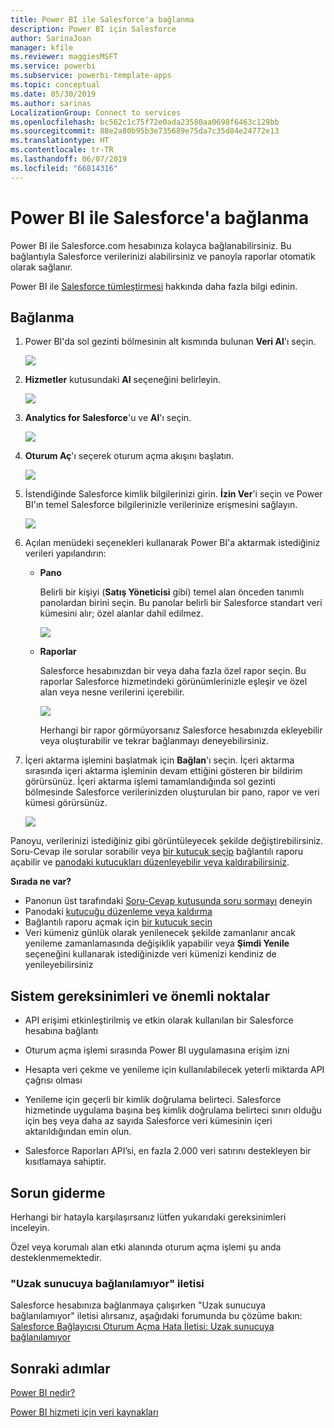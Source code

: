 ```yaml
---
title: Power BI ile Salesforce'a bağlanma
description: Power BI için Salesforce
author: SarinaJoan
manager: kfile
ms.reviewer: maggiesMSFT
ms.service: powerbi
ms.subservice: powerbi-template-apps
ms.topic: conceptual
ms.date: 05/30/2019
ms.author: sarinas
LocalizationGroup: Connect to services
ms.openlocfilehash: bc562c1c75f72e0ada23580aa0698f6463c129bb
ms.sourcegitcommit: 88e2a80b95b3e735689e75da7c35d84e24772e13
ms.translationtype: HT
ms.contentlocale: tr-TR
ms.lasthandoff: 06/07/2019
ms.locfileid: "66814316"
---
```

# <a name="connect-to-salesforce-with-power-bi"></a>Power BI ile Salesforce'a bağlanma
Power BI ile Salesforce.com hesabınıza kolayca bağlanabilirsiniz. Bu bağlantıyla Salesforce verilerinizi alabilirsiniz ve panoyla raporlar otomatik olarak sağlanır.

Power BI ile [Salesforce tümleştirmesi](https://powerbi.microsoft.com/integrations/salesforce) hakkında daha fazla bilgi edinin.

## <a name="how-to-connect"></a>Bağlanma
1. Power BI'da sol gezinti bölmesinin alt kısmında bulunan **Veri Al**'ı seçin.
   
   ![](media/service-connect-to-salesforce/pbi_getdata.png) 
2. **Hizmetler** kutusundaki **Al** seçeneğini belirleyin.
   
   ![](media/service-connect-to-salesforce/pbi_getservices.png) 
3. **Analytics for Salesforce**'u ve **Al**'ı seçin.  
   
   ![](media/service-connect-to-salesforce/salesforce.png)
4. **Oturum Aç**'ı seçerek oturum açma akışını başlatın.
   
    ![](media/service-connect-to-salesforce/dialog.png)
5. İstendiğinde Salesforce kimlik bilgilerinizi girin. **İzin Ver**'i seçin ve Power BI'ın temel Salesforce bilgilerinizle verilerinize erişmesini sağlayın.
   
   ![](media/service-connect-to-salesforce/sf_authorize.png)
6. Açılan menüdeki seçenekleri kullanarak Power BI'a aktarmak istediğiniz verileri yapılandırın:
   
   * **Pano**
     
     Belirli bir kişiyi (**Satış Yöneticisi** gibi) temel alan önceden tanımlı panolardan birini seçin. Bu panolar belirli bir Salesforce standart veri kümesini alır; özel alanlar dahil edilmez.
     
     ![](media/service-connect-to-salesforce/pbi_salesforcechooserole.png)
   * **Raporlar**
     
     Salesforce hesabınızdan bir veya daha fazla özel rapor seçin. Bu raporlar Salesforce hizmetindeki görünümlerinizle eşleşir ve özel alan veya nesne verilerini içerebilir.
     
     ![](media/service-connect-to-salesforce/pbi_salesforcereports.png)
     
     Herhangi bir rapor görmüyorsanız Salesforce hesabınızda ekleyebilir veya oluşturabilir ve tekrar bağlanmayı deneyebilirsiniz.

7. İçeri aktarma işlemini başlatmak için **Bağlan**'ı seçin. İçeri aktarma sırasında içeri aktarma işleminin devam ettiğini gösteren bir bildirim görürsünüz. İçeri aktarma işlemi tamamlandığında sol gezinti bölmesinde Salesforce verilerinizden oluşturulan bir pano, rapor ve veri kümesi görürsünüz.
   
   ![](media/service-connect-to-salesforce/pbi_getdatasalesforcedash.png)

Panoyu, verilerinizi istediğiniz gibi görüntüleyecek şekilde değiştirebilirsiniz. Soru-Cevap ile sorular sorabilir veya [bir kutucuk seçip](consumer/end-user-tiles.md) bağlantılı raporu açabilir ve [panodaki kutucukları düzenleyebilir veya kaldırabilirsiniz](service-dashboard-edit-tile.md).

**Sırada ne var?**

* Panonun üst tarafındaki [Soru-Cevap kutusunda soru sormayı](consumer/end-user-q-and-a.md) deneyin
* Panodaki [kutucuğu düzenleme veya kaldırma](service-dashboard-edit-tile.md)
* Bağlantılı raporu açmak için [bir kutucuk seçin](service-dashboard-tiles.md)
* Veri kümeniz günlük olarak yenilenecek şekilde zamanlanır ancak yenileme zamanlamasında değişiklik yapabilir veya **Şimdi Yenile** seçeneğini kullanarak istediğinizde veri kümenizi kendiniz de yenileyebilirsiniz

## <a name="system-requirements-and-considerations"></a>Sistem gereksinimleri ve önemli noktalar

- API erişimi etkinleştirilmiş ve etkin olarak kullanılan bir Salesforce hesabına bağlantı

- Oturum açma işlemi sırasında Power BI uygulamasına erişim izni

- Hesapta veri çekme ve yenileme için kullanılabilecek yeterli miktarda API çağrısı olması

- Yenileme için geçerli bir kimlik doğrulama belirteci. Salesforce hizmetinde uygulama başına beş kimlik doğrulama belirteci sınırı olduğu için beş veya daha az sayıda Salesforce veri kümesinin içeri aktarıldığından emin olun.

- Salesforce Raporları API’si, en fazla 2.000 veri satırını destekleyen bir kısıtlamaya sahiptir.


## <a name="troubleshooting"></a>Sorun giderme

Herhangi bir hatayla karşılaşırsanız lütfen yukarıdaki gereksinimleri inceleyin. 

Özel veya korumalı alan etki alanında oturum açma işlemi şu anda desteklenmemektedir.

### <a name="unable-to-connect-to-the-remote-server-message"></a>"Uzak sunucuya bağlanılamıyor" iletisi

Salesforce hesabınıza bağlanmaya çalışırken "Uzak sunucuya bağlanılamıyor" iletisi alırsanız, aşağıdaki forumunda bu çözüme bakın: [Salesforce Bağlayıcısı Oturum Açma Hata İletisi: Uzak sunucuya bağlanılamıyor](https://www.outsystems.com/forums/Forum_TopicView.aspx?TopicId=17674&TopicName=log-in-error-message-unable-to-connect-to-the-remote-server&)


## <a name="next-steps"></a>Sonraki adımlar
[Power BI nedir?](power-bi-overview.md)

[Power BI hizmeti için veri kaynakları](service-get-data.md)

